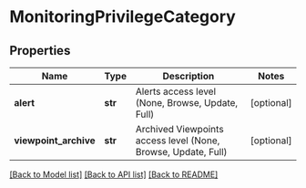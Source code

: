 # MonitoringPrivilegeCategory

## Properties
Name | Type | Description | Notes
------------ | ------------- | ------------- | -------------
**alert** | **str** | Alerts access level (None, Browse, Update, Full) | [optional] 
**viewpoint_archive** | **str** | Archived Viewpoints access level (None, Browse, Update, Full) | [optional] 

[[Back to Model list]](../README.md#documentation-for-models) [[Back to API list]](../README.md#documentation-for-api-endpoints) [[Back to README]](../README.md)

